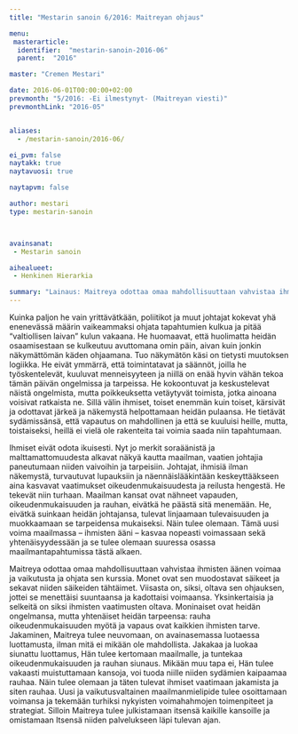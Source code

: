 ```yaml
---
title: "Mestarin sanoin 6/2016: Maitreyan ohjaus"

menu:
 masterarticle:
  identifier:  "mestarin-sanoin-2016-06"
  parent:  "2016"

master: "Cremen Mestari"

date: 2016-06-01T00:00:00+02:00
prevmonth: "5/2016: -Ei ilmestynyt- (Maitreyan viesti)"
prevmonthLink: "2016-05"


aliases:
  - /mestarin-sanoin/2016-06/

ei_pvm: false
naytakk: true
naytavuosi: true

naytapvm: false

author: mestari
type: mestarin-sanoin



avainsanat:
 - Mestarin sanoin

aihealueet:
 - Henkinen Hierarkia

summary: "Lainaus: Maitreya odottaa omaa mahdollisuuttaan vahvistaa ihmisten äänen voimaa ja vaikutusta ja ohjata sen kurssia."
---
```

<p>Kuinka paljon he vain yrittävätkään, poliitikot ja muut johtajat kokevat yhä enenevässä määrin vaikeammaksi ohjata tapahtumien kulkua ja pitää “valtiollisen laivan” kulun vakaana. He huomaavat, että huolimatta heidän osaamisestaan se kulkeutuu avuttomana omin päin, aivan kuin jonkin näkymättömän käden ohjaamana. Tuo näkymätön käsi on tietysti muutoksen logiikka. He eivät ymmärrä, että toimintatavat ja säännöt, joilla he työskentelevät, kuuluvat menneisyyteen ja niillä on enää hyvin vähän tekoa tämän päivän ongelmissa ja tarpeissa. He kokoontuvat ja keskustelevat näistä ongelmista, mutta poikkeuksetta vetäytyvät toimista, jotka ainoana voisivat ratkaista ne. Sillä välin ihmiset, toiset enemmän kuin toiset, kärsivät ja odottavat järkeä ja näkemystä helpottamaan heidän pulaansa. He tietävät sydämissänsä, että vapautus on mahdollinen ja että se kuuluisi heille, mutta, toistaiseksi, heillä ei vielä ole rakenteita tai voimia saada niin tapahtumaan.</p>

<p>Ihmiset eivät odota ikuisesti. Nyt jo merkit soraäänistä ja malttamattomuudesta alkavat näkyä kautta maailman, vaatien johtajia paneutumaan niiden vaivoihin ja tarpeisiin. Johtajat, ihmisiä ilman näkemystä, turvautuvat lupauksiin ja näennäislääkintään keskeyttääkseen aina kasvavat vaatimukset oikeudenmukaisuudesta ja reilusta hengestä. He tekevät niin turhaan. Maailman kansat ovat nähneet vapauden, oikeudenmukaisuuden ja rauhan, eivätkä he päästä sitä menemään. He, eivätkä suinkaan heidän johtajansa, tulevat linjaamaan tulevaisuuden ja muokkaamaan se tarpeidensa mukaiseksi. Näin tulee olemaan. Tämä uusi voima maailmassa – ihmisten ääni – kasvaa nopeasti voimassaan sekä yhtenäisyydessään ja se tulee olemaan suuressa osassa maailmantapahtumissa tästä alkaen.</p>

<p>Maitreya odottaa omaa mahdollisuuttaan vahvistaa ihmisten äänen voimaa ja vaikutusta ja ohjata sen kurssia. Monet ovat sen muodostavat säikeet ja sekavat niiden säikeiden tähtäimet. Viisasta on, siksi, oltava sen ohjauksen, jottei se menettäisi suuntaansa ja kadottaisi voimaansa. Yksinkertaisia ja selkeitä on siksi ihmisten vaatimusten oltava. Moninaiset ovat heidän ongelmansa, mutta yhtenäiset heidän tarpeensa: rauha oikeudenmukaisuuden myötä ja vapaus ovat kaikkien ihmisten tarve. Jakaminen, Maitreya tulee neuvomaan, on avainasemassa luotaessa luottamusta, ilman mitä ei mikään ole mahdollista. Jakakaa ja luokaa siunattu luottamus, Hän tulee kertomaan maailmalle, ja tuntekaa oikeudenmukaisuuden ja rauhan siunaus. Mikään muu tapa ei, Hän tulee vakaasti muistuttamaan kansoja, voi tuoda niille niiden sydämien kaipaamaa rauhaa. Näin tulee olemaan ja täten tulevat ihmiset vaatimaan jakamista ja siten rauhaa. Uusi ja vaikutusvaltainen maailmanmielipide tulee osoittamaan voimansa ja tekemään turhiksi nykyisten voimahahmojen toimenpiteet ja strategiat. Silloin Maitreya tulee julkistamaan itsensä kaikille kansoille ja omistamaan Itsensä niiden palvelukseen läpi tulevan ajan. </p>